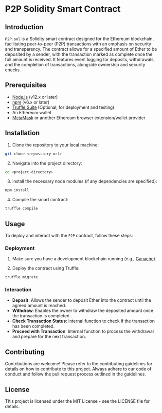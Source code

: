 # P2P Solidity Smart Contract

## Introduction

`P2P.sol` is a Solidity smart contract designed for the Ethereum blockchain, facilitating peer-to-peer (P2P) transactions with an emphasis on security and transparency. The contract allows for a specified amount of Ether to be deposited by a sender, with the transaction marked as complete once the full amount is received. It features event logging for deposits, withdrawals, and the completion of transactions, alongside ownership and security checks.

## Prerequisites

- [Node.js](https://nodejs.org/en/) (v12.x or later)
- [npm](https://www.npmjs.com/) (v6.x or later)
- [Truffle Suite](https://www.trufflesuite.com/) (Optional, for deployment and testing)
- An Ethereum wallet
- [MetaMask](https://metamask.io/) or another Ethereum browser extension/wallet provider

## Installation

1. Clone the repository to your local machine:

```bash
git clone <repository-url>
```

2. Navigate into the project directory:

```bash
cd <project-directory>
```

3. Install the necessary node modules (if any dependencies are specified):

```bash
npm install
```

4. Compile the smart contract:

```bash
truffle compile
```

## Usage

To deploy and interact with the `P2P` contract, follow these steps:

### Deployment

1. Make sure you have a development blockchain running (e.g., [Ganache](https://www.trufflesuite.com/ganache)).

2. Deploy the contract using Truffle:

```bash
truffle migrate
```

### Interaction

- **Deposit**: Allows the sender to deposit Ether into the contract until the agreed amount is reached.
- **Withdraw**: Enables the owner to withdraw the deposited amount once the transaction is completed.
- **Check Transaction Status**: Internal function to check if the transaction has been completed.
- **Proceed with Transaction**: Internal function to process the withdrawal and prepare for the next transaction.

## Contributing

Contributions are welcome! Please refer to the contributing guidelines for details on how to contribute to this project. Always adhere to our code of conduct and follow the pull request process outlined in the guidelines.

## License

This project is licensed under the MIT License - see the LICENSE file for details.
